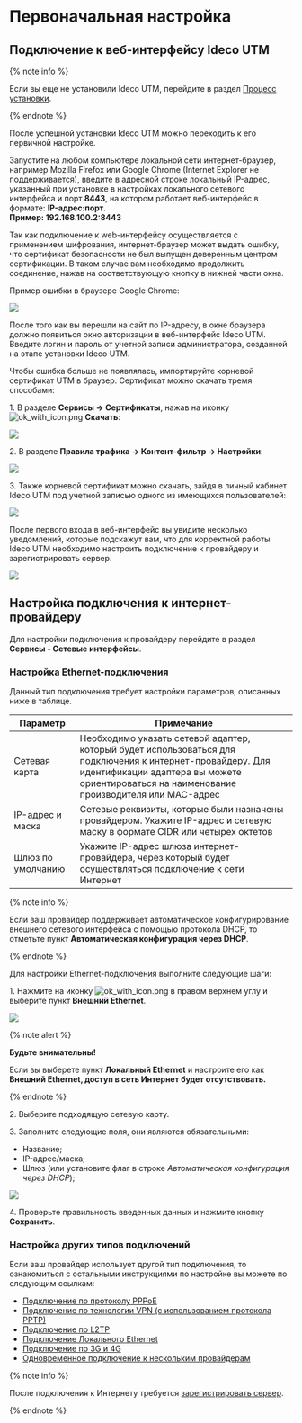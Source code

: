 # Первоначальная настройка

## Подключение к веб-интерфейсу Ideco UTM

{% note info %}

Если вы еще не установили Ideco UTM, перейдите в раздел [Процесс установки](installation-process.md).

{% endnote %}

После успешной установки Ideco UTM можно переходить к его первичной настройке.

Запустите на любом компьютере локальной сети интернет-браузер, например Mozilla Firefox или Google Chrome (Internet Explorer не поддерживается), введите в адресной строке локальный IP-адрес, указанный при установке в настройках локального сетевого интерфейса и порт **8443**, на котором работает веб-интерфейс в формате: **IP-адрес:порт**. \
**Пример: 192.168.100.2:8443**

Так как подключение к web-интерфейсу осуществляется с применением шифрования, интернет-браузер может выдать ошибку, что сертификат безопасности не был выпущен доверенным центром сертификации. В таком случае вам необходимо продолжить соединение, нажав на соответствующую кнопку в нижней части окна.

Пример ошибки в браузере Google Chrome:

![](../../_images/browser-chrome.gif)

После того как вы перешли на сайт по IP-адресу, в окне браузера должно появиться окно авторизации в веб-интерфейс Ideco UTM. Введите логин и пароль от учетной записи администратора, созданной на этапе установки Ideco UTM.

Чтобы ошибка больше не появлялась, импортируйте корневой сертификат UTM в браузер. Сертификат можно скачать тремя способами:

1\. В разделе **Сервисы -> Сертификаты**, нажав на иконку ![ok\_with\_icon.png](../../_images/icon-download.png) **Скачать**:

![](../../_images/sertificate.png)

2\. В разделе **Правила трафика -> Контент-фильтр -> Настройки**:

![](../../_images/sertificate-kf.png)

3\. Также корневой сертификат можно скачать, зайдя в личный кабинет Ideco UTM под учетной записью одного из имеющихся пользователей:

![](../../_images/user-download-cert.png)

После первого входа в веб-интерфейс вы увидите несколько уведомлений, которые подскажут вам, что для корректной работы Ideco UTM необходимо настроить подключение к провайдеру и зарегистрировать сервер.

![](../../_images/notifications.png)

## Настройка подключения к интернет-провайдеру

Для настройки подключения к провайдеру перейдите в раздел **Сервисы - Сетевые интерфейсы**.

### Настройка **Ethernet-подключения**

Данный тип подключения требует настройки параметров, описанных ниже в таблице.

| Параметр          | Примечание                                                                                                                                                                                               |
| ----------------- | -------------------------------------------------------------------------------------------------------------------------------------------------------------------------------------------------------- |
| Сетевая карта     | Необходимо указать сетевой адаптер, который будет использоваться для подключения к интернет-провайдеру. Для идентификации адаптера вы можете ориентироваться на наименование производителя или MAC-адрес |
| IP-адрес и маска  | Сетевые реквизиты, которые были назначены провайдером. Укажите IP-адрес и сетевую маску в формате CIDR или четырех октетов                                                                               |
| Шлюз по умолчанию | Укажите IP-адрес шлюза интернет-провайдера, через который будет осуществляться подключение к сети Интернет                                                                                               |

{% note info %}

Если ваш провайдер поддерживает автоматическое конфигурирование внешнего сетевого интерфейса с помощью протокола DHCP, то отметьте пункт **Автоматическая конфигурация через DHCP**.

{% endnote %}

Для настройки Ethernet-подключения выполните следующие шаги:

1\. Нажмите на иконку ![ok\_with\_icon.png](../../_images/ok-with-icon.png) в правом верхнем углу и выберите пункт **Внешний Ethernet**.

![](../../_images/create-interface.png)

{% note alert %}

**Будьте внимательны!**

Если вы выберете пункт **Локальный Ethernet** и настроите его как **Внешний Ethernet, доступ в сеть Интернет будет отсутствовать.**

{% endnote %}

2\. Выберите подходящую сетевую карту.

3\. Заполните следующие поля, они являются обязательными:

* Название;
* IP-адрес/маска;
* Шлюз (или установите флаг в строке *Автоматическая конфигурация через DHCP*);

![](../../_images/create-int.png)

4\. Проверьте правильность введенных данных и нажмите кнопку **Сохранить**.

### Настройка других типов подключений

Если ваш провайдер использует другой тип подключения, то ознакомиться с остальными инструкциями по настройке вы можете по следующим ссылкам:

* [Подключение по протоколу PPPoE](../settings/connection-to-provider/pppoe-connection.md)
* [Подключение по технологии VPN (с использованием протокола PPTP)](../settings/connection-to-provider/pptp-connection.md)
* [Подключение по L2TP](../settings/connection-to-provider/l2tp-connection.md)
* [Подключение Локального Ethernet](../settings/connection-to-provider/local-ethernet.md)
* [Подключение по 3G и 4G](../settings/connection-to-provider/3g-4g-connection.md)
* [Одновременное подключение к нескольким провайдерам](../settings/connection-to-provider/multiple-simultaneous-connections.md)

{% note info %}

После подключения к Интернету требуется [зарегистрировать сервер](../service/server-registration.md).

{% endnote %}

